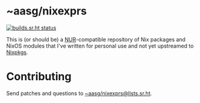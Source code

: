 # ~aasg/nixexprs

[![builds.sr.ht status](https://builds.sr.ht/~aasg/nixexprs.svg)](https://builds.sr.ht/~aasg/nixexprs?)

This is (or should be) a [NUR]-compatible repository of Nix packages and NixOS modules that I've written for personal use and not yet upstreamed to [Nixpkgs].

# Contributing

Send patches and questions to [~aasg/nixexprs@lists.sr.ht].

[NUR]: https://github.com/nix-community/NUR
[Nixpkgs]: https://github.com/NixOS/nixpkgs
[~aasg/nixexprs@lists.sr.ht]: https://lists.sr.ht/~aasg/nixexprs
